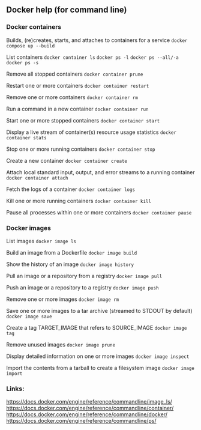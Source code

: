 ## Docker help (for command line)

### Docker containers

Builds, (re)creates, starts, and attaches to containers for a service
`docker compose up --build` 

List containers
`docker container ls`
`docker ps -l`
`docker ps --all/-a`
`docker ps -s`

Remove all stopped containers
`docker container prune`

Restart one or more containers
`docker container restart`

Remove one or more containers
`docker container rm`

Run a command in a new container
`docker container run`

Start one or more stopped containers
`docker container start`

Display a live stream of container(s) resource usage statistics
`docker container stats`

Stop one or more running containers
`docker container stop`

Create a new container
`docker container create`

Attach local standard input, output, and error streams to a running container
`docker container attach`

Fetch the logs of a container
`docker container logs`

Kill one or more running containers
`docker container kill`

Pause all processes within one or more containers
`docker container pause`


### Docker images

List images
`docker image ls`

Build an image from a Dockerfile
`docker image build`

Show the history of an image
`docker image history`

Pull an image or a repository from a registry 
`docker image pull`

Push an image or a repository to a registry
`docker image push`

Remove one or more images
`docker image rm`

Save one or more images to a tar archive (streamed to STDOUT by default)
`docker image save`

Create a tag TARGET_IMAGE that refers to SOURCE_IMAGE
`docker image tag`

Remove unused images
`docker image prune`

Display detailed information on one or more images
`docker image inspect`

Import the contents from a tarball to create a filesystem image
`docker image import`


### Links:  
   https://docs.docker.com/engine/reference/commandline/image_ls/
   https://docs.docker.com/engine/reference/commandline/container/
   https://docs.docker.com/engine/reference/commandline/docker/
   https://docs.docker.com/engine/reference/commandline/ps/
